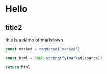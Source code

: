 # Hello

## title2

this is a demo of markdown

```js
const marked = required('marked')

const html = JSON.stringify(marked(source))

return html
```
